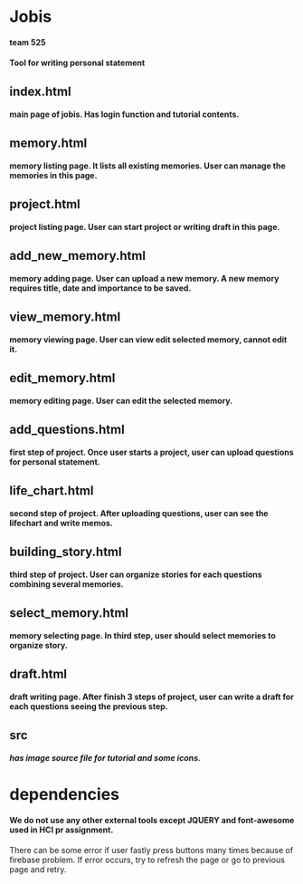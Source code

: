# Jobis
#### team 525
#### Tool for writing personal statement

## index.html
#### main page of jobis. Has login function and tutorial contents.  

## memory.html
#### memory listing page. It lists all existing memories. User can manage the memories in this page.

## project.html
#### project listing page. User can start project or writing draft in this page.

## add_new_memory.html
#### memory adding page. User can upload a new memory. A new memory requires title, date and importance to be saved.

## view_memory.html
#### memory viewing page. User can view edit selected memory, cannot edit it.

## edit_memory.html
#### memory editing page. User can edit the selected memory.

## add_questions.html
#### first step of project. Once user starts a project, user can upload questions for personal statement.

## life_chart.html
#### second step of project. After uploading questions, user can see the lifechart and write memos.

## building_story.html
#### third step of project. User can organize stories for each questions combining several memories.

## select_memory.html
#### memory selecting page. In third step, user should select memories to organize story.

## draft.html
#### draft writing page. After finish 3 steps of project, user can write a draft for each questions seeing the previous step.

## src
##### has image source file for tutorial and some icons.


# dependencies
#### We do not use any other external tools except JQUERY and font-awesome used in HCI pr assignment.

There can be some error if user fastly press buttons many times because of firebase problem. If error occurs, try to refresh the page or go to previous page and retry. 
